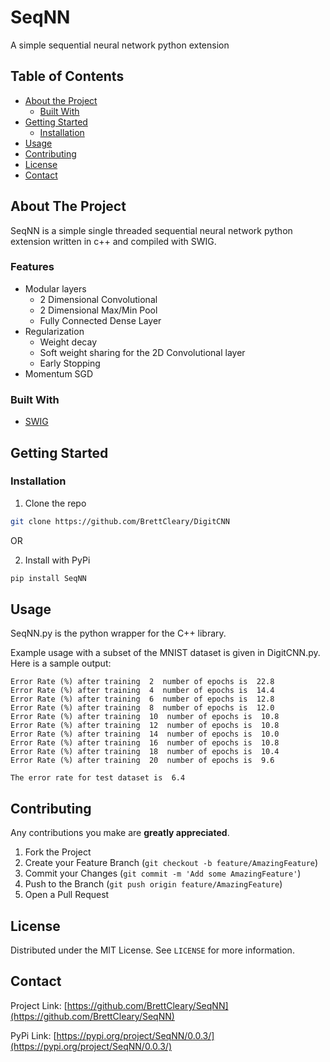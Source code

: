 # SeqNN
A simple sequential neural network python extension

<!-- PROJECT SHIELDS -->
<!--
*** I'm using markdown "reference style" links for readability.
*** Reference links are enclosed in brackets [ ] instead of parentheses ( ).
*** See the bottom of this document for the declaration of the reference variables
*** for contributors-url, forks-url, etc. This is an optional, concise syntax you may use.
*** https://www.markdownguide.org/basic-syntax/#reference-style-links
-->


<!-- TABLE OF CONTENTS -->
## Table of Contents

* [About the Project](#about-the-project)
  * [Built With](#built-with)
* [Getting Started](#getting-started)
  * [Installation](#installation)
* [Usage](#usage)
* [Contributing](#contributing)
* [License](#license)
* [Contact](#contact)


<!-- ABOUT THE PROJECT -->
## About The Project
SeqNN is a simple single threaded sequential neural network python extension written in c++ and compiled with SWIG.

### Features
- Modular layers
    - 2 Dimensional Convolutional
    - 2 Dimensional Max/Min Pool
    - Fully Connected Dense Layer
- Regularization
    - Weight decay
    - Soft weight sharing for the 2D Convolutional layer
    - Early Stopping
 - Momentum SGD

### Built With
* [SWIG](http://www.swig.org/download.html)

<!-- GETTING STARTED -->
## Getting Started

### Installation

1. Clone the repo
```sh
git clone https://github.com/BrettCleary/DigitCNN
```
OR

2. Install with PyPi
```sh
pip install SeqNN
```

<!-- USAGE EXAMPLES -->
## Usage

SeqNN.py is the python wrapper for the C++ library.

Example usage with a subset of the MNIST dataset is given in DigitCNN.py. Here is a sample output:

    Error Rate (%) after training  2  number of epochs is  22.8
    Error Rate (%) after training  4  number of epochs is  14.4
    Error Rate (%) after training  6  number of epochs is  12.8
    Error Rate (%) after training  8  number of epochs is  12.0
    Error Rate (%) after training  10  number of epochs is  10.8
    Error Rate (%) after training  12  number of epochs is  10.8
    Error Rate (%) after training  14  number of epochs is  10.0
    Error Rate (%) after training  16  number of epochs is  10.8
    Error Rate (%) after training  18  number of epochs is  10.4
    Error Rate (%) after training  20  number of epochs is  9.6

    The error rate for test dataset is  6.4


<!-- CONTRIBUTING -->
## Contributing

Any contributions you make are **greatly appreciated**.

1. Fork the Project
2. Create your Feature Branch (`git checkout -b feature/AmazingFeature`)
3. Commit your Changes (`git commit -m 'Add some AmazingFeature'`)
4. Push to the Branch (`git push origin feature/AmazingFeature`)
5. Open a Pull Request

<!-- LICENSE -->
## License

Distributed under the MIT License. See `LICENSE` for more information.

<!-- CONTACT -->
## Contact

Project Link: [https://github.com/BrettCleary/SeqNN](https://github.com/BrettCleary/SeqNN)

PyPi Link: [https://pypi.org/project/SeqNN/0.0.3/](https://pypi.org/project/SeqNN/0.0.3/)
